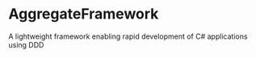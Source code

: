 # AggregateFramework
A lightweight framework enabling rapid development of C# applications using DDD
